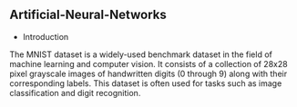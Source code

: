 ##  Artificial-Neural-Networks 


* Introduction

The MNIST dataset is a widely-used benchmark dataset in the field of machine learning and computer vision. It consists of a collection of 28x28 pixel grayscale images of handwritten digits (0 through 9) along with their corresponding labels. This dataset is often used for tasks such as image classification and digit recognition.
